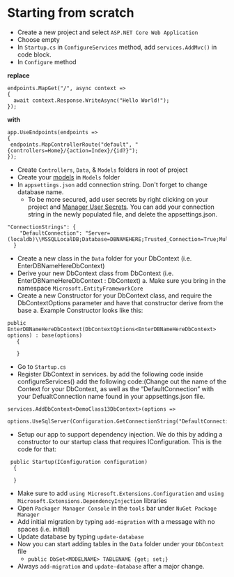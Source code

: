 # Starting from scratch
  * Create a new project and select `ASP.NET Core Web Application`
  * Choose empty
  * In `Startup.cs` in `ConfigureServices` method, add `services.AddMvc()` in code block.
  * In `Configure` method
  
  <strong>replace</strong>
  ```
  endpoints.MapGet("/", async context =>
{
    await context.Response.WriteAsync("Hello World!");
});
   ```
  <strong>with</strong>
   
   ```
   app.UseEndpoints(endpoints =>
{
    endpoints.MapControllerRoute("default", "{controllers=Home}/{action=Index}/{id?}");
});
```
* Create `Controllers`, `Data`, & `Models` folders in root of project
* Create your [models](https://docs.microsoft.com/en-us/aspnet/core/tutorials/first-mvc-app/adding-model?view=aspnetcore-3.1&tabs=visual-studio) in `Models` folder
* In `appsettings.json` add connection string. Don't forget to change database name.
  * To be more secured, add user secrets by right clicking on your project and [Manager User Secrets](https://codefellows.github.io/code-401-dotnet-guide/Resources/UserSecrets.html). You can add your connection string in the newly populated file, and delete the appsettings.json.
```
"ConnectionStrings": {
    "DefaultConnection": "Server=(localdb)\\MSSQLLocalDB;Database=DBNAMEHERE;Trusted_Connection=True;MultipleActiveResultSets=true"
  }
```
* Create a new class in the `Data` folder for your DbContext (i.e. EnterDBNameHereDbContext)
* Derive your new DbContext class from DbContext (i.e. EnterDBNameHereDbContext : DbContext) a. Make sure you bring in the namespace `Microsoft.EntityFrameworkCore`
* Create a new Constructor for your DbContext class, and require the DbContextOptions parameter and have that constructor derive from the base a. Example Constructor looks like this:
 ```
 public EnterDBNameHereDbContext(DbContextOptions<EnterDBNameHereDbContext> options) : base(options)
    {
	 
	}
 ```
* Go to `Startup.cs`
* Register DbContext in services. by add the following code inside configureServices() add the following code:(Change out the name of the Context for your DbContext, as well as the “DefaultConnection” with your DefualtConnection name found in your appsettings.json file.
```
services.AddDbContext<DemoClass13DbContext>(options =>
      options.UseSqlServer(Configuration.GetConnectionString("DefaultConnection")));
```
* Setup our app to support dependency injection. We do this by adding a constructor to our startup class that requires IConfiguration. This is the code for that:
```
 public Startup(IConfiguration configuration)
  {
	    
  }
```
* Make sure to add `using Microsoft.Extensions.Configuration` and `using Microsoft.Extensions.DependencyInjection` libraries
* Open `Packager Manager Console` in the `tools` bar under `NuGet Package Manager`
* Add initial migration by typing `add-migration` with a message with no spaces (i.e. initial)
* Update database by typing `update-database`
* Now you can start adding tables in the `Data` folder under your `DbContext` file
	* `public DbSet<MODELNAME> TABLENAME {get; set;}`
* Always `add-migration` and `update-database` after a major change.
